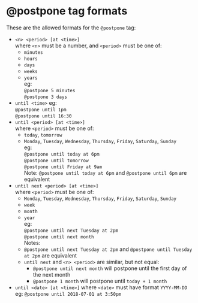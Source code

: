 # @postpone tag formats

These are the allowed formats for the `@postpone` tag:

- `<n> <period> [at <time>]`  
   where `<n>` must be a number, and `<period>` must be one of:
  - `minutes`
  - `hours`
  - `days`
  - `weeks`
  - `years`  
    eg:  
    `@postpone 5 minutes`  
    `@postpone 3 days`
- `until <time>`
  eg:  
   `@postpone until 1pm`  
   `@postpone until 16:30`
- `until <period> [at <time>]`  
   where `<period>` must be one of:
  - `today`, `tomorrow`
  - `Monday`, `Tuesday`, `Wednesday`, `Thursday`, `Friday`, `Saturday`, `Sunday`  
    eg:  
    `@postpone until today at 6pm`  
    `@postpone until tomorrow`  
    `@postpone until Friday at 9am`  
    Note: `@postpone until today at 6pm` and `@postpone until 6pm` are equivalent
- `until next <period> [at <time>]`  
   where `<period>` must be one of:
  - `Monday`, `Tuesday`, `Wednesday`, `Thursday`, `Friday`, `Saturday`, `Sunday`
  - `week`
  - `month`
  - `year`  
    eg:  
    `@postpone until next Tuesday at 2pm`  
    `@postpone until next month`  
    Notes:
  - `@postpone until next Tuesday at 2pm` and `@postpone until Tuesday at 2pm` are equivalent
  - `until next` and `<n> <period>` are similar, but not equal:
    - `@postpone until next month` will postpone until the first day of the next month
    - `@postpone 1 month` will postpone until `today + 1 month`
- `until <date> [at <time>]`
  where `<date>` must have format `YYYY-MM-DD`  
   eg: `@postpone until 2018-07-01 at 3:50pm`
